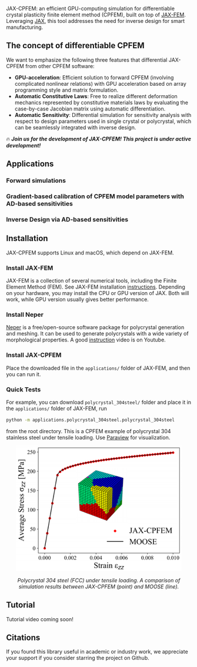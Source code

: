 JAX-CPFEM: an efficient GPU-computing simulation for differentiable crystal plasticity finite element method (CPFEM), built on top of [JAX-FEM](https://github.com/deepmodeling/jax-fem). Leveraging [JAX](https://github.com/google/jax), this tool addresses the need for inverse design for smart manufacturing. 

## The concept of differentiable CPFEM
We want to emphasize the following three features that differential JAX-CPFEM from other CPFEM software:
- __GPU-acceleration__: Efficient solution to forward CPFEM (involving complicated nonlinear relations) with GPU acceleration based on array programming style and matrix formulation.
- __Automatic Constitutive Laws__: Free to realize different deformation mechanics represented by constitutive materials laws by evaluating the case-by-case Jacobian matrix using automatic differentiation.
- __Automatic Sensitivity__: Differential simulation for sensitivity analysis with respect to design parameters used in single crystal or polycrystal, which can be seamlessly integrated with inverse design.
  
:fire: ***Join us for the development of JAX-CPFEM! This project is under active development!***


## Applications
### Forward simulations

### Gradient-based calibration of CPFEM model parameters with AD‐based sensitivities

### Inverse Design via AD-based sensitivities


## Installation
JAX-CPFEM supports Linux and macOS, which depend on JAX-FEM.
### Install JAX-FEM
JAX-FEM is a collection of several numerical tools, including the Finite Element Method (FEM). See JAX-FEM installation [instructions](https://github.com/deepmodeling/jax-fem?tab=readme-ov-file). Depending on your hardware, you may install the CPU or GPU version of JAX. Both will work, while GPU version usually gives better performance.

### Install Neper
[Neper](https://neper.info/) is a free/open-source software package for polycrystal generation and meshing. It can be used to generate polycrystals with a wide variety of morphological properties. A good [instruction](https://www.youtube.com/watch?v=Wy9n756wFu4&list=PLct8iNZXls-BMU7aleWoSoxgD8OFFe48W&index=5) video is on Youtube.

### Install JAX-CPFEM
Place the downloaded file in the `applications/` folder of JAX-FEM, and then you can run it.

### Quick Tests
For example, you can download `polycrystal_304steel/` folder and place it in the `applications/` folder of JAX-FEM, run
```bash
python -m applications.polycrystal_304steel.polycrystal_304steel
```
from the root directory. This is a CPFEM example of polycrystal 304 stainless steel under tensile loading. Use [Paraview](https://www.paraview.org/) for visualization.
<p align="middle">
  <img src="docs/materials/polycrystal_304steel_stress.png" width="450px">
</p>
<p align="middle">
    <em >Polycrystal 304 steel (FCC) under tensile loading. A comparison of simulation results between JAX-CPFEM (point) and MOOSE (line).</em>
</p>

## Tutorial
Tutorial video coming soon!

## Citations
If you found this library useful in academic or industry work, we appreciate your support if you consider starring the project on Github.
